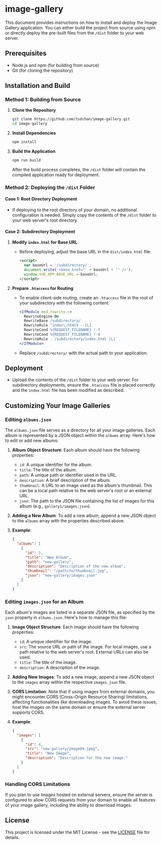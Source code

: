 
# image-gallery

This document provides instructions on how to install and deploy the Image Gallery application. You can either build the project from source using npm or directly deploy the pre-built files from the `/dist` folder to your web server.

## Prerequisites

- Node.js and npm (for building from source)
- Git (for cloning the repository)

## Installation and Build

### Method 1: Building from Source

1. **Clone the Repository**

   ```sh
   git clone https://github.com/tsdchan/image-gallery.git
   cd image-gallery
   ```

2. **Install Dependencies**

   ```sh
   npm install
   ```

3. **Build the Application**

   ```sh
   npm run build
   ```
   
   After the build process completes, the `/dist` folder will contain the compiled application ready for deployment.

### Method 2: Deploying the `/dist` Folder

#### Case 1: Root Directory Deployment

- If deploying to the root directory of your domain, no additional configuration is needed. Simply copy the contents of the `/dist` folder to your web server's root directory.

#### Case 2: Subdirectory Deployment

1. **Modify `index.html` for Base URL**

   - Before deploying, adjust the base URL in the `dist/index.html` file:
     ```html
     <script>
       var baseUrl = '/subdirectory/';
       document.write('<base href="' + baseUrl + '" />');
       window.VUE_APP_BASE_URL = baseUrl;
     </script>
     ```

2. **Prepare `.htaccess` for Routing**

   - To enable client-side routing, create an `.htaccess` file in the root of your subdirectory with the following content:
     ```apache
     <IfModule mod_rewrite.c>
       RewriteEngine On
       RewriteBase /subdirectory/
       RewriteRule ^index\.html$ - [L]
       RewriteCond %{REQUEST_FILENAME} !-f
       RewriteCond %{REQUEST_FILENAME} !-d
       RewriteRule . /subdirectory/index.html [L]
     </IfModule>
     ```
   - Replace `/subdirectory/` with the actual path to your application.

## Deployment

- Upload the contents of the `/dist` folder to your web server. For subdirectory deployments, ensure the `.htaccess` file is placed correctly and the `index.html` file has been modified as described.

## Customizing Your Image Galleries

### Editing `albums.json`

The `albums.json` file serves as a directory for all your image galleries. Each album is represented by a JSON object within the `albums` array. Here's how to edit or add new albums:

1. **Album Object Structure**:
   Each album should have the following properties:
   - `id`: A unique identifier for the album.
   - `title`: The title of the album.
   - `path`: A unique path or identifier used in the URL.
   - `description`: A brief description of the album.
   - `thumbnail`: A URL to an image used as the album's thumbnail. This can be a local path relative to the web server's root or an external URL.
   - `json`: The path to the JSON file containing the list of images for this album (e.g., `gallery1/images.json`).

2. **Adding a New Album**:
   To add a new album, append a new JSON object to the `albums` array with the properties described above.

3. **Example**:
   ```json
   {
     "albums": [
       {
         "id": 3,
         "title": "New Album",
         "path": "new-gallery",
         "description": "Description of the new album",
         "thumbnail": "/path/to/thumbnail.jpg",
         "json": "new-gallery/images.json"
       }
     ]
   }
   ```

### Editing `images.json` for an Album

Each album's images are listed in a separate JSON file, as specified by the `json` property in `albums.json`. Here's how to manage this file:

1. **Image Object Structure**:
   Each image should have the following properties:
   - `id`: A unique identifier for the image.
   - `src`: The source URL or path of the image. For local images, use a path relative to the web server's root. External URLs can also be used.
   - `title`: The title of the image.
   - `description`: A description of the image.

2. **Adding New Images**:
   To add a new image, append a new JSON object to the `images` array within the respective `images.json` file.

3. **CORS Limitation**:
   Note that if using images from external domains, you might encounter CORS (Cross-Origin Resource Sharing) limitations, affecting functionalities like downloading images. To avoid these issues, host the images on the same domain or ensure the external server supports CORS.

4. **Example**:
   ```json
   {
     "images": [
       {
         "id": 4,
         "src": "new-gallery/image04.jpeg",
         "title": "New Image",
         "description": "Description for the new image."
       }
     ]
   }
   ```

### Handling CORS Limitations

If you plan to use images hosted on external servers, ensure the server is configured to allow CORS requests from your domain to enable all features of your image gallery, including the ability to download images.


## License

This project is licensed under the MIT License - see the [LICENSE](LICENSE) file for details.
